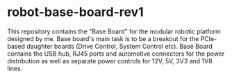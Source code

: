 # robot-base-board-rev1
This repository contains the "Base Board" for the modular robotic platform designed by me. Base board's main task is to be a breakout for the PCIe-based daughter boards (Drive Control, System Control etc). Base Board contains the USB hub, RJ45 ports and automotive connectors for the power distribution as well as separate power controls for 12V, 5V, 3V3 and 1V8 lines. 
